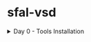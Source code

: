 # sfal-vsd
<details>
	<summary>Day 0 - Tools Installation </summary>
	
# Day 0 - Tools Installation
## Yosys
```
$ git clone https://github.com/YosysHQ/yosys.git
$ cd yosys 
$ sudo apt install make (If make is not installed please install it) 
$ sudo apt-get install build-essential clang bison flex \
    libreadline-dev gawk tcl-dev libffi-dev git \
    graphviz xdot pkg-config python3 libboost-system-dev \
    libboost-python-dev libboost-filesystem-dev zlib1g-dev
$ make 
$ sudo make install
```
<img width="1008" alt="yosys" src="https://github.com/adiyeole/sfal-vsd/blob/main/Screenshot%20from%202025-09-20%2014-06-11.png">

## Iverilog
```
$ sudo apt-get install iverilog
```
<img width="1008" alt="iverilog" src="https://github.com/adiyeole/sfal-vsd/blob/main/Screenshot%20from%202025-09-20%2013-44-53.png">

## GTKWave
```
$ sudo apt update
$ sudo apt install gtkwave
```
<img width="1008" alt="gtkwave1" src="https://github.com/adiyeole/sfal-vsd/blob/main/Screenshot%20from%202025-09-20%2013-34-39.png">
